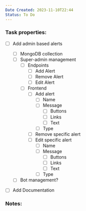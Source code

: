 ```yaml
---
Date Created: 2023-11-10T22:44
Status: To Do
---
```

### Task properties:

- [ ] Add admin based alerts
    - [ ] MongoDB collection
    - [ ] Super-admin management
        - [ ] Endpoints
            - [ ] Add Alert
            - [ ] Remove Alert
            - [ ] Edit Alert
        - [ ] Frontend
            - [ ] Add alert
                - [ ] Name
                - [ ] Message
                    - [ ] Buttons
                    - [ ] Links
                    - [ ] Text
                - [ ] Type
            - [ ] Remove specific alert
            - [ ] Edit specific alert
                - [ ] Name
                - [ ] Message
                    - [ ] Buttons
                    - [ ] Links
                    - [ ] Text
                - [ ] Type
    - [ ] Bot management?
- [ ] Add Documentation

  

### Notes: